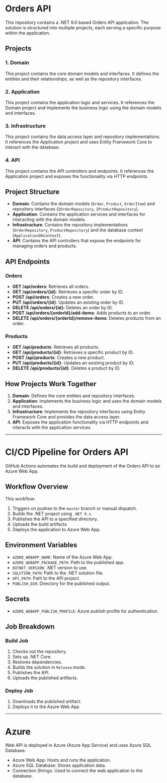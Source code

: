 # Orders API

This repository contains a .NET 9.0 based Orders API application. The solution is structured into multiple projects, each serving a specific purpose within the application.

## Projects

### 1. Domain
This project contains the core domain models and interfaces. It defines the entities and their relationships, as well as the repository interfaces.

### 2. Application
This project contains the application logic and services. It references the Domain project and implements the business logic using the domain models and interfaces.

### 3. Infrastructure
This project contains the data access layer and repository implementations. It references the Application project and uses Entity Framework Core to interact with the database.

### 4. API
This project contains the API controllers and endpoints. It references the Application project and exposes the functionality via HTTP endpoints.

## Project Structure

- **Domain**: Contains the domain models (`Order`, `Product`, `OrderItem`) and repository interfaces (`IOrderRepository`, `IProductRepository`).
- **Application**: Contains the application services and interfaces for interacting with the domain models.
- **Infrastructure**: Contains the repository implementations (`OrderRepository`, `ProductRepository`) and the database context (`ApplicationDbContext`).
- **API**: Contains the API controllers that expose the endpoints for managing orders and products.

## API Endpoints

### Orders

- **GET /api/orders**: Retrieves all orders.
- **GET /api/orders/{id}**: Retrieves a specific order by ID.
- **POST /api/orders**: Creates a new order.
- **PUT /api/orders/{id}**: Updates an existing order by ID.
- **DELETE /api/orders/{id}**: Deletes an order by ID.
- **POST /api/orders/{orderId}/add-items**: Adds products to an order.
- **DELETE /api/orders/{orderId}/remove-items**: Deletes products from an order.

### Products

- **GET /api/products**: Retrieves all products.
- **GET /api/products/{id}**: Retrieves a specific product by ID.
- **POST /api/products**: Creates a new product.
- **PUT /api/products/{id}**: Updates an existing product by ID.
- **DELETE /api/products/{id}**: Deletes a product by ID.

## How Projects Work Together

1. **Domain**: Defines the core entities and repository interfaces.
2. **Application**: Implements the business logic and uses the domain models and interfaces.
3. **Infrastructure**: Implements the repository interfaces using Entity Framework Core and provides the data access layer.
4. **API**: Exposes the application functionality via HTTP endpoints and interacts with the application services.

------------

# CI/CD Pipeline for Orders API

GitHub Actions automates the build and deployment of the Orders API to an Azure Web App.

## Workflow Overview
This workflow:
1. Triggers on pushes to the `master` branch or manual dispatch.
2. Builds the .NET project using `.NET 9.x`.
3. Publishes the API to a specified directory.
4. Uploads the build artifacts.
5. Deploys the application to Azure Web App.

## Environment Variables
- `AZURE_WEBAPP_NAME`: Name of the Azure Web App.
- `AZURE_WEBAPP_PACKAGE_PATH`: Path to the published app.
- `DOTNET_VERSION`: .NET version to use.
- `SOLUTION_PATH`: Path to the .NET solution file.
- `API_PATH`: Path to the API project.
- `PUBLISH_DIR`: Directory for the published output.

## Secrets
- `AZURE_WEBAPP_PUBLISH_PROFILE`: Azure publish profile for authentication.

## Job Breakdown
### Build Job
1. Checks out the repository.
2. Sets up .NET Core.
3. Restores dependencies.
4. Builds the solution in `Release` mode.
5. Publishes the API.
6. Uploads the published artifacts.

### Deploy Job
1. Downloads the published artifact.
2. Deploys it to the Azure Web App

------------

# Azure

Web API is deployed in Azure (Azure App Service) and uses Azure SQL Database.

- Azure Web App: Hosts and runs the application.
- Azure SQL Database: Stores application data.
- Connection Strings: Used to connect the web application to the database.
